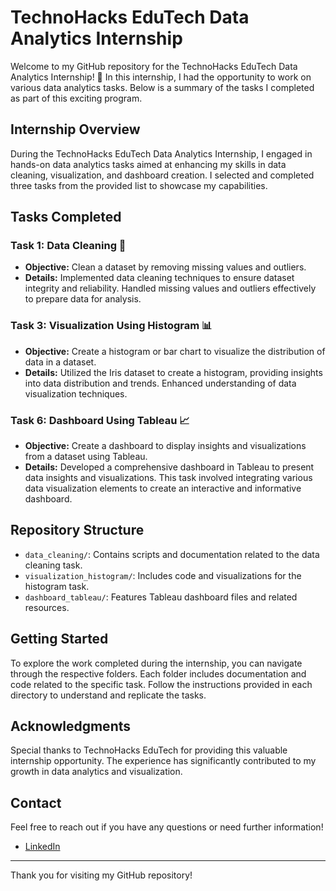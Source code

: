 # TechnoHacks EduTech Data Analytics Internship

Welcome to my GitHub repository for the TechnoHacks EduTech Data Analytics Internship! 🌟 In this internship, I had the opportunity to work on various data analytics tasks. Below is a summary of the tasks I completed as part of this exciting program.

## Internship Overview

During the TechnoHacks EduTech Data Analytics Internship, I engaged in hands-on data analytics tasks aimed at enhancing my skills in data cleaning, visualization, and dashboard creation. I selected and completed three tasks from the provided list to showcase my capabilities.

## Tasks Completed

### Task 1: Data Cleaning 🧹

- **Objective:** Clean a dataset by removing missing values and outliers.
- **Details:** Implemented data cleaning techniques to ensure dataset integrity and reliability. Handled missing values and outliers effectively to prepare data for analysis.

### Task 3: Visualization Using Histogram 📊

- **Objective:** Create a histogram or bar chart to visualize the distribution of data in a dataset.
- **Details:** Utilized the Iris dataset to create a histogram, providing insights into data distribution and trends. Enhanced understanding of data visualization techniques.

### Task 6: Dashboard Using Tableau 📈

- **Objective:** Create a dashboard to display insights and visualizations from a dataset using Tableau.
- **Details:** Developed a comprehensive dashboard in Tableau to present data insights and visualizations. This task involved integrating various data visualization elements to create an interactive and informative dashboard.

## Repository Structure

- `data_cleaning/`: Contains scripts and documentation related to the data cleaning task.
- `visualization_histogram/`: Includes code and visualizations for the histogram task.
- `dashboard_tableau/`: Features Tableau dashboard files and related resources.

## Getting Started

To explore the work completed during the internship, you can navigate through the respective folders. Each folder includes documentation and code related to the specific task. Follow the instructions provided in each directory to understand and replicate the tasks.

## Acknowledgments

Special thanks to TechnoHacks EduTech for providing this valuable internship opportunity. The experience has significantly contributed to my growth in data analytics and visualization.

## Contact

Feel free to reach out if you have any questions or need further information!

- [LinkedIn]([www.linkedin.com/in/sathvik-eppakayala](https://in.linkedin.com/in/sathvik-eppakayala-867213291))

---

Thank you for visiting my GitHub repository!

